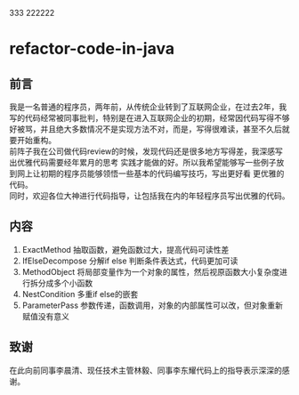 333
222222
# refactor-code-in-java
## 前言
我是一名普通的程序员，两年前，从传统企业转到了互联网企业，在过去2年，我写的代码经常被同事批判，特别是在进入互联网企业的初期，经常因代码写得不够好被骂，并且绝大多数情况不是实现方法不对，而是，写得很难读，甚至不久后就要开始重构。  
前阵子我在公司做代码review的时候，发现代码还是很多地方写得差，我深感写出优雅代码需要经年累月的思考 实践才能做的好。所以我希望能够写一些例子放到网上让初期的程序员能够领悟一些基本的代码编写技巧，写出更好看 更优雅的代码。  
同时，欢迎各位大神进行代码指导，让包括我在内的年轻程序员写出优雅的代码。  
## 内容
1. ExactMethod 抽取函数，避免函数过大，提高代码可读性差  
2. IfElseDecompose 分解if else 判断条件表达式，代码更加可读  
3. MethodObject 将局部变量作为一个对象的属性，然后视原函数大小复杂度进行拆分成多个小函数  
4. NestCondition 多重if else的嵌套  
5. ParameterPass 参数传递，函数调用，对象的内部属性可以改，但对象重新赋值没有意义

## 致谢
在此向前同事李晨清、现任技术主管林毅、同事李东耀代码上的指导表示深深的感谢。
